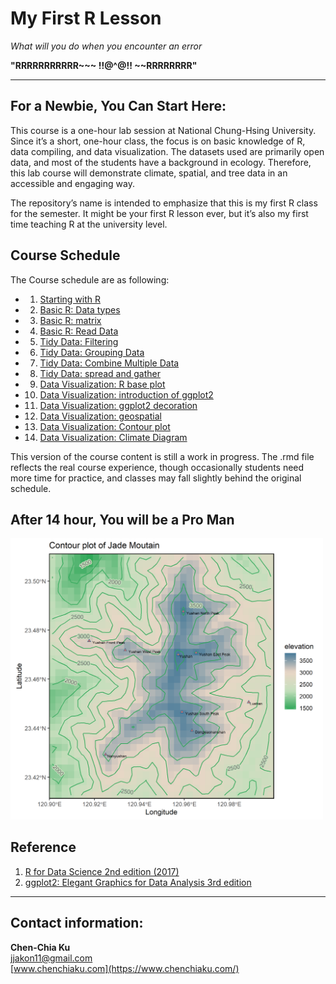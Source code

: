 # My First R Lesson

*What will you do when you encounter an error*  

**"RRRRRRRRRRR~~~ !!@^@!! ~~RRRRRRRR"** 

***
## For a Newbie, You Can Start Here:

This course is a one-hour lab session at National Chung-Hsing University. Since it’s a short, one-hour class, the focus is on basic knowledge of R, data compiling, and data visualization. The datasets used are primarily open data, and most of the students have a background in ecology. Therefore, this lab course will demonstrate climate, spatial, and tree data in an accessible and engaging way.

The repository’s name is intended to emphasize that this is my first R class for the semester. It might be your first R lesson ever, but it’s also my first time teaching R at the university level.

## Course Schedule

The Course schedule are as following: 

-   1. [Starting with R](https://github.com/jjakon11/R_MyFirstLesson/tree/main/R/1_StartingWithR)
-   2. [Basic R: Data types](https://github.com/jjakon11/R_MyFirstLesson/tree/main/R/2_BasicR_DataTypes)
-   3. [Basic R: matrix](https://github.com/jjakon11/R_MyFirstLesson/tree/main/R/3_BasicR_Matrix)
-   4. [Basic R: Read Data](https://github.com/jjakon11/R_MyFirstLesson/tree/main/R/4_BasicR_ReadData)
-   5. [Tidy Data: Filtering](https://github.com/jjakon11/R_MyFirstLesson/tree/main/R/5_DataTidy_Filtering)
-   6. [Tidy Data: Grouping Data](https://github.com/jjakon11/R_MyFirstLesson/tree/main/R/6_DataTidy_Grouping)
-   7. [Tidy Data: Combine Multiple Data](https://github.com/jjakon11/R_MyFirstLesson/tree/main/R/7_DataTidy_BindMultipleData)
-   8. [Tidy Data: spread and gather](https://github.com/jjakon11/R_MyFirstLesson/tree/main/R/8_DataTidy_Fat%26ThinData)
-   9. [Data Visualization: R base plot](https://github.com/jjakon11/R_MyFirstLesson/tree/main/R/9_DataVisualize_RbasePlot)
-   10. [Data Visualization: introduction of ggplot2](https://github.com/jjakon11/R_MyFirstLesson/tree/main/R/10_DataVisualize_ggplot2)
-   11. [Data Visualization: ggplot2 decoration](https://github.com/jjakon11/R_MyFirstLesson/tree/main/R/11_DataVisualize_ggTheme)
-   12. [Data Visualization: geospatial](https://github.com/jjakon11/R_MyFirstLesson/tree/main/R/12_DataVisualize_geospatial)
-   13. [Data Visualization: Contour plot](https://github.com/jjakon11/R_MyFirstLesson/tree/main/R/13_DataVisualize_Coutour)
-   14. [Data Visualization: Climate Diagram](https://github.com/jjakon11/R_MyFirstLesson/tree/main/R/14_DataVisualize_ClimateDiagram)

This version of the course content is still a work in progress. The .rmd file reflects the real course experience, though occasionally students need more time for practice, and classes may fall slightly behind the original schedule.

## After 14 hour, You will be a Pro Man
<img src="Output/JADE2.png" width="500"/>


## Reference

1. [R for Data Science 2nd edition (2017)](https://r4ds.had.co.nz/)
2. [ggplot2: Elegant Graphics for Data Analysis 3rd edition](https://ggplot2-book.org/#preface-3e)


***

## Contact information: 

**Chen-Chia Ku** </br>
jjakon11@gmail.com </br>
[www.chenchiaku.com](https://www.chenchiaku.com/)



